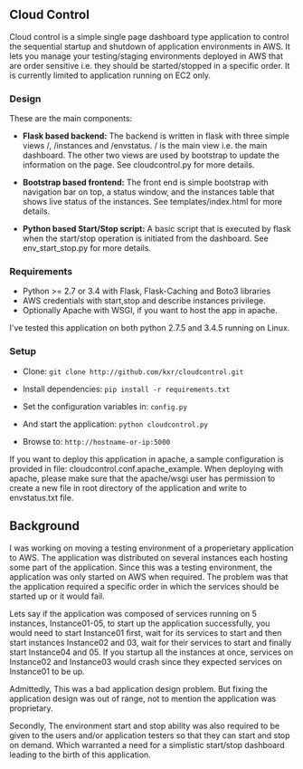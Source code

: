 ## Cloud Control

Cloud control is a simple single page dashboard type application to control the sequential startup and shutdown of application environments in AWS. It lets you manage your testing/staging environments deployed in AWS that are order sensitive i.e. they should be started/stopped in a specific order. It is currently limited to application running on EC2 only.

### Design

These are the main components:

* **Flask based backend:** The backend is written in flask with three simple views /, /instances and /envstatus. / is the main view i.e. the main dashboard. The other two views are used by bootstrap to update the information on the page. See cloudcontrol.py for more details.

* **Bootstrap based frontend:** The front end is simple bootstrap with navigation bar on top, a status window, and the instances table that shows live status of the instances. See templates/index.html for more details.

* **Python based Start/Stop script:** A basic script that is executed by flask when the start/stop operation is initiated from the dashboard. See env_start_stop.py for more details.

### Requirements

* Python >= 2.7 or 3.4 with Flask, Flask-Caching and Boto3 libraries
* AWS credentials with start,stop and describe instances privilege.
* Optionally Apache with WSGI, if you want to host the app in apache.

I've tested this application on both python 2.7.5 and 3.4.5 running on Linux. 

### Setup

* Clone: ```git clone http://github.com/kxr/cloudcontrol.git ```

* Install dependencies: ```pip install -r requirements.txt```

* Set the configuration variables in:  ```config.py```

* And start the application: ```python cloudcontrol.py```

* Browse to: ```http://hostname-or-ip:5000```

If you want to deploy this application in apache, a sample configuration is provided in file: cloudcontrol.conf.apache_example. When deploying with apache, please make sure that the apache/wsgi user has permission to create a new file in root directory of the application and write to envstatus.txt file.

## Background

I was working on moving a testing environment of a properietary application to AWS. The application was distributed on several instances each hosting some part of the application. Since this was a testing environment, the application was only started on AWS when required. The problem was that the application required a specific order in which the services should be started up or it would fail.

Lets say if the application was composed of services running on 5 instances, Instance01-05, to start up the application successfully, you would need to start Instance01 first, wait for its services to start and then start instances Instance02 and 03, wait for their services to start and finally start Instance04 and 05. If you startup all the instances at once, services on Instance02 and Instance03 would crash since they expected services on Instance01 to be up.

Admittedly, This was a bad application design problem. But fixing the application design was out of range, not to mention the application was proprietary.

Secondly, The environment start and stop ability was also required to be given to the users and/or application testers so that they can start and stop on demand. Which warranted a need for a simplistic start/stop dashboard leading to the birth of this application.

